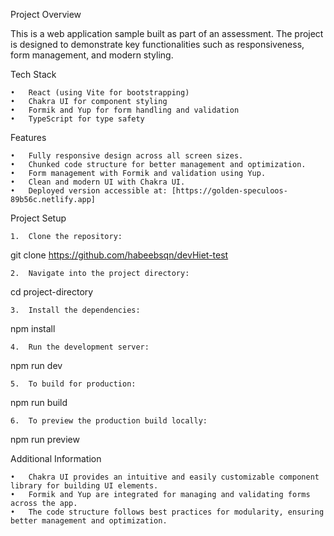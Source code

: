 Project Overview

This is a web application sample built as part of an assessment. The project is designed to demonstrate key functionalities such as responsiveness, form management, and modern styling.

Tech Stack

    •	React (using Vite for bootstrapping)
    •	Chakra UI for component styling
    •	Formik and Yup for form handling and validation
    •	TypeScript for type safety

Features

    •	Fully responsive design across all screen sizes.
    •	Chunked code structure for better management and optimization.
    •	Form management with Formik and validation using Yup.
    •	Clean and modern UI with Chakra UI.
    •	Deployed version accessible at: [https://golden-speculoos-89b56c.netlify.app]

Project Setup

    1.	Clone the repository:

git clone <https://github.com/habeebsqn/devHiet-test>

    2.	Navigate into the project directory:

cd project-directory

    3.	Install the dependencies:

npm install

    4.	Run the development server:

npm run dev

    5.	To build for production:

npm run build

    6.	To preview the production build locally:

npm run preview

Additional Information

    •	Chakra UI provides an intuitive and easily customizable component library for building UI elements.
    •	Formik and Yup are integrated for managing and validating forms across the app.
    •	The code structure follows best practices for modularity, ensuring better management and optimization.
